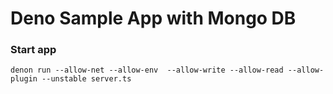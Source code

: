 # Deno Sample App with Mongo DB

### Start app
`denon run --allow-net --allow-env  --allow-write --allow-read --allow-plugin --unstable server.ts`
